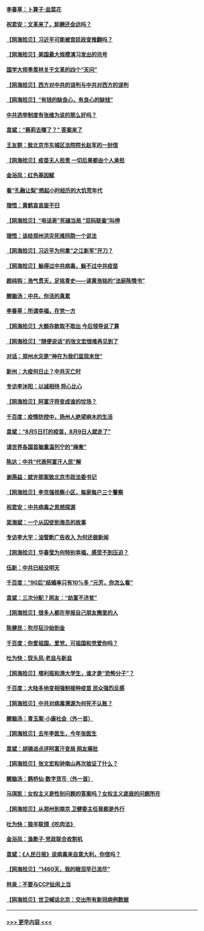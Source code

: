 #### [李春草：卜算子·韭菜花](../pages/nsc993/n13209894.md?t=09041751) 
#### [祝君安：文革来了，卸磨还会远吗？](../pages/nsc993/n13209892.md?t=09041751) 
#### [【网海拾贝】习近平可能被宫廷政变推翻吗？](../pages/nsc993/n13209876.md?t=09041751) 
#### [【网海拾贝】美国最大规模演习发出的讯号](../pages/nsc993/n13207637.md?t=09041751) 
#### [国学大师季羡林关于文革的四个“天问”](../pages/nsc993/n13204917.md?t=09041751) 
#### [【网海拾贝】西方对中共的误判与中共对西方的误判](../pages/nsc993/n13204854.md?t=09041751) 
#### [【网海拾贝】“有钱的缺良心，有良心的缺钱”](../pages/nsc993/n13202291.md?t=09041751) 
#### [中共选举制度有张维为说的那么好吗？](../pages/nsc993/n13199399.md?t=09041751) 
#### [袁斌：“蔡莉去哪了？” 答案来了](../pages/nsc993/n13199329.md?t=09041751) 
#### [王友群：致北京市东城区法院院长赵军的一封信](../pages/nsc993/n13198263.md?t=09041751) 
#### [【网海拾贝】疫苗无人担责 一切后果都由个人承担](../pages/nsc993/n13197255.md?t=09041751) 
#### [金浴凤：红色基因赋](../pages/nsc993/n13197155.md?t=09041751) 
#### [看“孔融让梨”想起小时经历的大饥荒年代](../pages/nsc993/n13195778.md?t=09041751) 
#### [理悟：黄鹤哀哀旋不归](../pages/nsc993/n13195355.md?t=09041751) 
#### [【网海拾贝】“电话哥”死磕当局 “双码联查”叫停](../pages/nsc993/n13194888.md?t=09041751) 
#### [理悟：该给郑州洪灾死难同胞一个说法](../pages/nsc993/n13194873.md?t=09041751) 
#### [【网海拾贝】习近平为何拿“之江新军”开刀？](../pages/nsc993/n13193979.md?t=09041751) 
#### [【网海拾贝】躲得过中共病毒，躲不过中共疫苗](../pages/nsc993/n13191479.md?t=09041751) 
#### [颜纯钩﻿：浩气贯天，足铭青史——读黄浩铭的“法庭陈情书”](../pages/nsc993/n13190931.md?t=09041751) 
#### [醒脑汤：中共，你活的真累](../pages/nsc993/n13190907.md?t=09041751) 
#### [李春草：所谓幸福，在党一方](../pages/nsc993/n13190320.md?t=09041751) 
#### [【网海拾贝】大额存款取不取出 今后领导说了算](../pages/nsc993/n13188867.md?t=09041751) 
#### [【网海拾贝】“随便说话”的张文宏很难再见到了](../pages/nsc993/n13188208.md?t=09041751) 
#### [对话：郑州水灾是“神在为我们显现末世”](../pages/nsc993/n13187070.md?t=09041751) 
#### [新州：大疫何日止？中共灭亡时](../pages/nsc993/n13186301.md?t=09041751) 
#### [专访李沐阳：以诚相待 将心比心](../pages/nsc993/n13180171.md?t=09041751) 
#### [【网海拾贝】阿富汗将变成谁的坟场？](../pages/nsc993/n13183968.md?t=09041751) 
#### [千百度：疫情防控中，扬州人绝望麻木的生活](../pages/nsc993/n13183902.md?t=09041751) 
#### [袁斌：“8月5日打的疫苗，8月9日人就走了”](../pages/nsc993/n13183741.md?t=09041751) 
#### [请世界各国首脑重温列宁的“绳套”](../pages/nsc993/n13183266.md?t=09041751) 
#### [陈达：中共“代表阿富汗人民”解](../pages/nsc993/n13183050.md?t=09041751) 
#### [谢燕益：就许那案致北京市政法委书记](../pages/nsc993/n13182701.md?t=09041751) 
#### [【网海拾贝】李克强视察小区，每家每户三个警察](../pages/nsc993/n13181691.md?t=09041751) 
#### [祝君安：中共病毒之思想探源](../pages/nsc993/n13180924.md?t=09041751) 
#### [梁海斌：一个从囚徒到海员的故事](../pages/nsc993/n13180304.md?t=09041751) 
#### [专访李大宇：油管断广告收入 为何还做新闻](../pages/nsc993/n13180203.md?t=09041751) 
#### [【网海拾贝】华春莹为何特别幸福，感受不到压迫？](../pages/nsc993/n13180239.md?t=09041751) 
#### [伍新：中共已经没明天](../pages/nsc993/n13179249.md?t=09041751) 
#### [千百度：“90后”结婚率只有10%多 “元芳，你怎么看”](../pages/nsc993/n13179191.md?t=09041751) 
#### [袁斌：三次分配？网友：“劫富不济贫”](../pages/nsc993/n13179137.md?t=09041751) 
#### [【网海拾贝】很多人都在举报自己朋友圈里的人](../pages/nsc993/n13178661.md?t=09041751) 
#### [陈健民：吹尽狂沙始到金](../pages/nsc993/n13178052.md?t=09041751) 
#### [千百度：你爱祖国、爱党，可祖国和党爱你吗？](../pages/nsc993/n13177820.md?t=09041751) 
#### [吐为快：钗头凤·老韭与新韭](../pages/nsc993/n13177699.md?t=09041751) 
#### [【网海拾贝】塔利班和港大学生，谁才是“恐怖分子”？](../pages/nsc993/n13175838.md?t=09041751) 
#### [千百度：大陆多地变相强制接种疫苗 民众强烈反感](../pages/nsc993/n13175624.md?t=09041751) 
#### [【网海拾贝】中共对病毒溯源为何死不认账？](../pages/nsc993/n13172875.md?t=09041751) 
#### [醒脑汤：青玉案·小康社会（外一首）](../pages/nsc993/n13172072.md?t=09041751) 
#### [【网海拾贝】去年李医生，今年张医生](../pages/nsc993/n13170405.md?t=09041751) 
#### [袁斌：胡锡进点评阿富汗变局 网友痛批](../pages/nsc993/n13170201.md?t=09041751) 
#### [【网海拾贝】张文宏和钟南山再次验证了什么？](../pages/nsc993/n13167785.md?t=09041751) 
#### [醒脑汤：鹊桥仙·数字货币（外一首）](../pages/nsc993/n13165652.md?t=09041751) 
#### [马琪凯：女权主义是性别问题的答案吗？女权主义底层的问题所在](../pages/nsc993/n13165599.md?t=09041751) 
#### [【网海拾贝】从郑州到南京 卫健委主任竟都是外行](../pages/nsc993/n13165504.md?t=09041751) 
#### [吐为快：狼羊联颁《吃肉法》](../pages/nsc993/n13163403.md?t=09041751) 
#### [金浴凤：渔歌子·党政联合收割机](../pages/nsc993/n13163400.md?t=09041751) 
#### [袁斌：《人民日报》说病毒来自意大利，你信吗？](../pages/nsc993/n13163255.md?t=09041751) 
#### [【网海拾贝】“1460天，我的眼泪早已流尽”](../pages/nsc993/n13162635.md?t=09041751) 
#### [林泉：不要与CCP扯闲上当](../pages/nsc993/n13161954.md?t=09041751) 
#### [【网海拾贝】世卫喊话北京：交出所有新冠病例数据](../pages/nsc993/n13161920.md?t=09041751) 

----
#### [ >>> 更早内容 <<< ](../indexes/nsc993-earlier.md)
